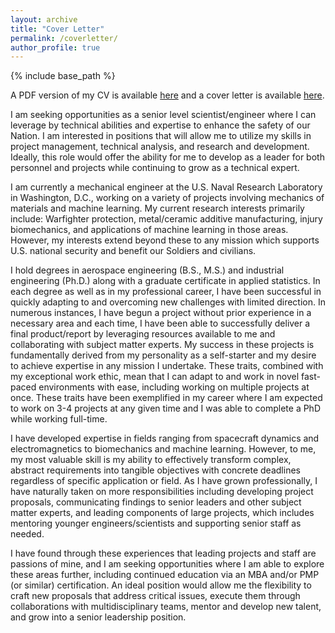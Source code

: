 ```yaml
---
layout: archive
title: "Cover Letter"
permalink: /coverletter/
author_profile: true
---
```


{% include base_path %}

A PDF version of my CV is available [here](http://rns294.github.io/files/Robert_Saunders_CV.pdf) and a cover letter is available [here](http://rns294.github.io/files/Cover_Letter.pdf).

I am seeking opportunities as a senior level scientist/engineer where I can leverage by technical abilities and expertise to enhance the safety of our Nation. I am interested in positions that will allow me to utilize my skills in project management, technical analysis, and research and development. Ideally, this role would offer the ability for me to develop as a leader for both personnel and projects while continuing to grow as a technical expert.

I am currently a mechanical engineer at the U.S. Naval Research Laboratory in Washington, D.C., working on a variety of projects involving mechanics of materials and machine learning. My current research interests primarily include: Warfighter protection, metal/ceramic additive manufacturing, injury biomechanics, and applications of machine learning in those areas. However, my interests extend beyond these to any mission which supports U.S. national security and benefit our Soldiers and civilians.

I hold degrees in aerospace engineering (B.S., M.S.) and industrial engineering (Ph.D.) along with a graduate certificate in applied statistics. In each degree as well as in my professional career, I have been successful in quickly adapting to and overcoming new challenges with limited direction. In numerous instances, I have begun a project without prior experience in a necessary area and each time, I have been able to successfully deliver a final product/report by leveraging resources available to me and collaborating with subject matter experts. My success in these projects is fundamentally derived from my personality as a self-starter and my desire to achieve expertise in any mission I undertake. These traits, combined with my exceptional work ethic, mean that I can adapt to and work in novel fast-paced environments with ease, including working on multiple projects at once. These traits have been exemplified in my career where I am expected to work on 3-4 projects at any given time and I was able to complete a PhD while working full-time.

I have developed expertise in fields ranging from spacecraft dynamics and electromagnetics to biomechanics and machine learning. However, to me, my most valuable skill is my ability to effectively transform complex, abstract requirements into tangible objectives with concrete deadlines regardless of specific application or field. As I have grown professionally, I have naturally taken on more responsibilities including developing project proposals, communicating findings to senior leaders and other subject matter experts, and leading components of large projects, which includes mentoring younger engineers/scientists and supporting senior staff as needed. 

I have found through these experiences that leading projects and staff are passions of mine, and I am seeking opportunities where I am able to explore these areas further, including continued education via an MBA and/or PMP (or similar) certification. An ideal position would allow me the flexibility to craft new proposals that address critical issues, execute them through collaborations with multidisciplinary teams, mentor and develop new talent, and grow into a senior leadership position.
